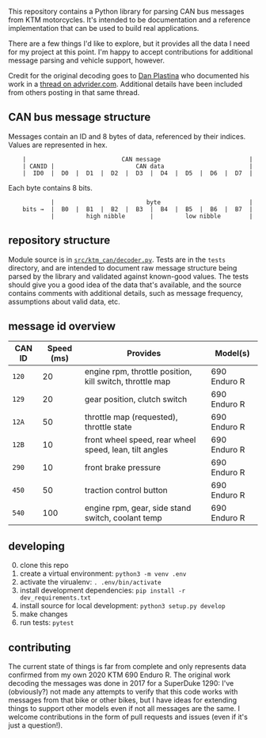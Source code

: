 This repository contains a Python library for parsing CAN bus messages from KTM motorcycles.  It's intended to be documentation and a reference implementation that can be used to build real applications.

There are a few things I'd like to explore, but it provides all the data I need for my project at this point.  I'm happy to accept contributions for additional message parsing and vehicle support, however.

Credit for the original decoding goes to [Dan Plastina](https://advrider.com/f/members/dan-plastina.12530/) who documented his work in a [thread on advrider.com](https://advrider.com/f/threads/results-from-hacking-the-ktm-superduke-1290-can-bus.1200087/). Additional details have been included from others posting in that same thread.

## CAN bus message structure

Messages contain an ID and 8 bytes of data, referenced by their indices.  Values are represented in hex.

```
    |                           CAN message                         |
    | CANID |                       CAN data                        |
    |  ID0  |  D0  |  D1  |  D2  |  D3  |  D4  |  D5  |  D6  |  D7  |
```

Each byte contains 8 bits.

```
            |                          byte                         |
    bits →  |  B0  |  B1  |  B2  |  B3  |  B4  |  B5  |  B6  |  B7  |
            |         high nibble       |         low nibble        |
```

## repository structure

Module source is in [`src/ktm_can/decoder.py`](src/ktm_can/decoder.py).  Tests are in the `tests` directory, and are intended to document raw message structure being parsed by the library and validated against known-good values.  The tests should give you a good idea of the data that's available, and the source contains comments with additional details, such as message frequency, assumptions about valid data, etc.

## message id overview

| CAN ID | Speed (ms) | Provides                                                 | Model(s)       |
|--------|------------|----------------------------------------------------------|----------------|
| `120`  | 20         | engine rpm, throttle position, kill switch, throttle map | 690 Enduro R   |
| `129`  | 20         | gear position, clutch switch                             | 690 Enduro R   |
| `12A`  | 50         | throttle map (requested), throttle state                 | 690 Enduro R   |
| `12B`  | 10         | front wheel speed, rear wheel speed, lean, tilt angles   | 690 Enduro R   |
| `290`  | 10         | front brake pressure                                     | 690 Enduro R   |
| `450`  | 50         | traction control button                                  | 690 Enduro R   |
| `540`  | 100        | engine rpm, gear, side stand switch, coolant temp        | 690 Enduro R   |

## developing

0. clone this repo
1. create a virtual environment: `python3 -m venv .env`
2. activate the virualenv: `. .env/bin/activate`
3. install development dependencies: `pip install -r dev_requirements.txt`
4. install source for local development: `python3 setup.py develop`
5. make changes
6. run tests: `pytest`

## contributing

The current state of things is far from complete and only represents data confirmed from my own 2020 KTM 690 Enduro R. The original work decoding the messages was done in 2017 for a SuperDuke 1290: I've (obviously?) not made any attempts to verify that this code works with messages from that bike or other bikes, but I have ideas for extending things to support other models even if not all messages are the same.  I welcome contributions in the form of pull requests and issues (even if it's just a question!).
